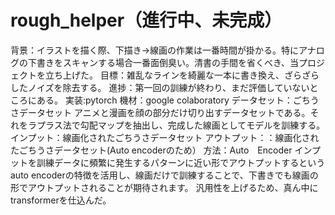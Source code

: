 # rough_helper（進行中、未完成）
背景：イラストを描く際、下描き→線画の作業は一番時間が掛かる。特にアナログの下書きをスキャンする場合一番面倒臭い。清書の手間を省くべき、当プロジェクトを立ち上げた。
目標：雑乱なラインを綺麗な一本に書き換え、ざらざらしたノイズを除去する。
進捗：第一回の訓練が終わり、まだ評価していないところにある。
実装:pytorch
機材：google colaboratory
データセット：ごちうさデータセット
アニメと漫画を顔の部分だけ切り出すデータセットである。それをラプラス法で勾配マップを抽出し、完成した線画としてモデルを訓練する。
インプット：線画化されたごちうさデータセット
アウトプット：：線画化されたごちうさデータセット(Auto encoderのため）
方法：Auto　Encoder
インプットを訓練データに頻繁に発生するパターンに近い形でアウトプットするというauto encoderの特徴を活用し、線画だけで訓練することで、下書きでも線画の形でアウトプットされることが期待されます。
汎用性を上げるため、真ん中にtransformerを仕込んだ。
